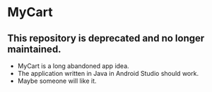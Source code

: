 # MyCart

## This repository is deprecated and no longer maintained.

- MyCart is a long abandoned app idea.
- The application written in Java in Android Studio should work. 
- Maybe someone will like it. 

